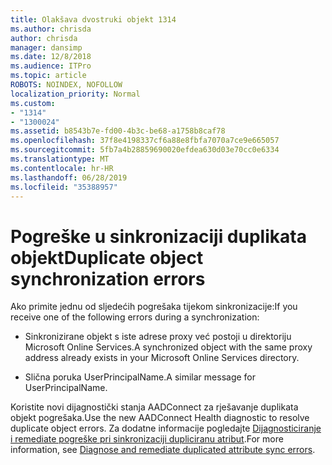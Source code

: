 ```yaml
---
title: Olakšava dvostruki objekt 1314
ms.author: chrisda
author: chrisda
manager: dansimp
ms.date: 12/8/2018
ms.audience: ITPro
ms.topic: article
ROBOTS: NOINDEX, NOFOLLOW
localization_priority: Normal
ms.custom:
- "1314"
- "1300024"
ms.assetid: b8543b7e-fd00-4b3c-be68-a1758b8caf78
ms.openlocfilehash: 37f8e4198337cf6a88e8fbfa7070a7ce9e665057
ms.sourcegitcommit: 5fb7a4b28859690020efdea630d03e70cc0e6334
ms.translationtype: MT
ms.contentlocale: hr-HR
ms.lasthandoff: 06/28/2019
ms.locfileid: "35388957"
---
```

# <a name="duplicate-object-synchronization-errors"></a><span data-ttu-id="0346a-102">Pogreške u sinkronizaciji duplikata objekt</span><span class="sxs-lookup"><span data-stu-id="0346a-102">Duplicate object synchronization errors</span></span>

<span data-ttu-id="0346a-103">Ako primite jednu od sljedećih pogrešaka tijekom sinkronizacije:</span><span class="sxs-lookup"><span data-stu-id="0346a-103">If you receive one of the following errors during a synchronization:</span></span>

- <span data-ttu-id="0346a-104">Sinkronizirane objekt s iste adrese proxy već postoji u direktoriju Microsoft Online Services.</span><span class="sxs-lookup"><span data-stu-id="0346a-104">A synchronized object with the same proxy address already exists in your Microsoft Online Services directory.</span></span>

- <span data-ttu-id="0346a-105">Slična poruka UserPrincipalName.</span><span class="sxs-lookup"><span data-stu-id="0346a-105">A similar message for UserPrincipalName.</span></span>

<span data-ttu-id="0346a-106">Koristite novi dijagnostički stanja AADConnect za rješavanje duplikata objekt pogrešaka.</span><span class="sxs-lookup"><span data-stu-id="0346a-106">Use the new AADConnect Health diagnostic to resolve duplicate object errors.</span></span> <span data-ttu-id="0346a-107">Za dodatne informacije pogledajte [Dijagnosticiranje i remediate pogreške pri sinkronizaciji dupliciranu atribut](https://docs.microsoft.com/azure/active-directory/hybrid/how-to-connect-health-diagnose-sync-errors).</span><span class="sxs-lookup"><span data-stu-id="0346a-107">For more information, see [Diagnose and remediate duplicated attribute sync errors](https://docs.microsoft.com/azure/active-directory/hybrid/how-to-connect-health-diagnose-sync-errors).</span></span>
